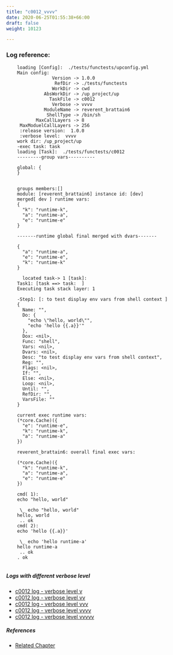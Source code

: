 ```yaml
---
title: "c0012_vvvv"
date: 2020-06-25T01:55:38+66:00
draft: false
weight: 10123

---
```


### Log reference: <no value>

```
    loading [Config]:  ./tests/functests/upconfig.yml
    Main config:
                 Version -> 1.0.0
                  RefDir -> ./tests/functests
                 WorkDir -> cwd
              AbsWorkDir -> /up_project/up
                TaskFile -> c0012
                 Verbose -> vvvv
              ModuleName -> reverent_brattain6
               ShellType -> /bin/sh
           MaxCallLayers -> 8
     MaxModuelCallLayers -> 256
     :release version:  1.0.0
     :verbose level:  vvvv
    work dir: /up_project/up
    -exec task: task
    loading [Task]:  ./tests/functests/c0012
    ---------group vars----------
    
    global: {
    }
    
    
    groups members:[]
    module: [reverent_brattain6] instance id: [dev]
    merged[ dev ] runtime vars:
    {
      "k": "runtime-k",
      "a": "runtime-a",
      "e": "runtime-e"
    }
    
    -------runtime global final merged with dvars-------
    
    {
      "a": "runtime-a",
      "e": "runtime-e",
      "k": "runtime-k"
    }
    
      located task-> 1 [task]: 
    Task1: [task ==> task:  ]
    Executing task stack layer: 1
    
    -Step1: [: to test display env vars from shell context ]
    {
      Name: "",
      Do: {
        "echo \"hello, world\"",
        "echo 'hello {{.a}}'"
      },
      Dox: <nil>,
      Func: "shell",
      Vars: <nil>,
      Dvars: <nil>,
      Desc: "to test display env vars from shell context",
      Reg: "",
      Flags: <nil>,
      If: "",
      Else: <nil>,
      Loop: <nil>,
      Until: "",
      RefDir: "",
      VarsFile: ""
    }
    
    current exec runtime vars:
    (*core.Cache)({
      "e": "runtime-e",
      "k": "runtime-k",
      "a": "runtime-a"
    })
    
    reverent_brattain6: overall final exec vars:
    
    (*core.Cache)({
      "k": "runtime-k",
      "a": "runtime-a",
      "e": "runtime-e"
    })
    
    cmd( 1):
    echo "hello, world"
    
     \_ echo "hello, world"
    hello, world
     .. ok
    cmd( 2):
    echo 'hello {{.a}}'
    
     \_ echo 'hello runtime-a'
    hello runtime-a
     .. ok
    . ok
    
```

##### Logs with different verbose level
* [c0012 log - verbose level v](../../logs/c0012_v)
* [c0012 log - verbose level vv](../../logs/c0012_vv)
* [c0012 log - verbose level vvv](../../logs/c0012_vvv)
* [c0012 log - verbose level vvvv](../../logs/c0012_vvvv)
* [c0012 log - verbose level vvvvv](../../logs/c0012_vvvvv)

##### References
* [Related Chapter](../../vars/c0012)
